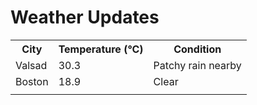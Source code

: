 # Weather Updates

<!-- WEATHER-UPDATE-START -->
<table><tr><th>City</th><th>Temperature (°C)</th><th>Condition</th></tr><tr><td>Valsad</td><td>30.3</td><td>Patchy rain nearby</td></tr><tr><td>Boston</td><td>18.9</td><td>Clear</td></tr><tr><td></td><td></td><td></td></tr></table>
<!-- WEATHER-UPDATE-END -->
